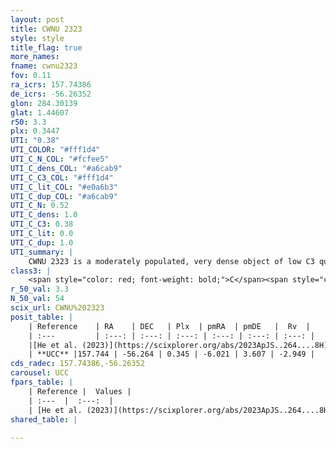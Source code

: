 ```yaml
---
layout: post
title: CWNU 2323
style: style
title_flag: true
more_names: 
fname: cwnu2323
fov: 0.11
ra_icrs: 157.74386
de_icrs: -56.26352
glon: 284.30139
glat: 1.44607
r50: 3.3
plx: 0.3447
UTI: "0.38"
UTI_COLOR: "#fff1d4"
UTI_C_N_COL: "#fcfee5"
UTI_C_dens_COL: "#a6cab9"
UTI_C_C3_COL: "#fff1d4"
UTI_C_lit_COL: "#e0a6b3"
UTI_C_dup_COL: "#a6cab9"
UTI_C_N: 0.52
UTI_C_dens: 1.0
UTI_C_C3: 0.38
UTI_C_lit: 0.0
UTI_C_dup: 1.0
UTI_summary: |
    CWNU 2323 is a moderately populated, very dense object of low C3 quality. It was recently reported in the literature.
class3: |
    <span style="color: red; font-weight: bold;">C</span><span style="color: #FFC300; font-weight: bold;">B</span>
r_50_val: 3.3
N_50_val: 54
scix_url: CWNU%202323
posit_table: |
    | Reference    | RA    | DEC   | Plx  | pmRA  | pmDE   |  Rv  |
    | :---         | :---: | :---: | :---: | :---: | :---: | :---: |
    |[He et al. (2023)](https://scixplorer.org/abs/2023ApJS..264....8H) | 157.755 | -56.258 | 0.352 | -6.018 | 3.605 | -8.02 |
    | **UCC** |157.744 | -56.264 | 0.345 | -6.021 | 3.607 | -2.949 | 
cds_radec: 157.74386,-56.26352
carousel: UCC
fpars_table: |
    | Reference |  Values |
    | :---  |  :---:  |
    | [He et al. (2023)](https://scixplorer.org/abs/2023ApJS..264....8H) | `A0=3.2, m-M=12.55, logAge=8.0` |
shared_table: |
    
---
```

